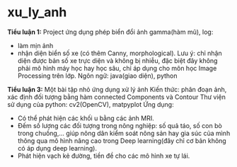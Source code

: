 # xu_ly_anh
**Tiểu luận 1:** Project ứng dụng phép biển đổi ảnh gamma(hàm mũ), log:
+ làm mịn ảnh
+ nhận diện biển số xe (có thêm Canny, morphological). Lưu ý: chỉ nhận diện được bản số xe trực diện và không bị nhiễu, đặc biệt đây không phải mô hình máy học hay học sâu, chỉ áp dụng cho môn học Image Processing trên lớp.
Ngôn ngữ: java(giao diện), python


**Tiểu luận 3:** Một bài tập nhỏ ứng dụng xử lý ảnh
Kiến thức: phân đoạn ảnh, xác định đối tượng bằng hàm connected Components và Contour
Thư viện sử dụng của python: cv2(OpenCV), matpyplot
Ứng dụng: 
+ Có thể phát hiện các khối u bằng các ảnh MRI.
+ Đếm số lượng các đối tượng trong nông nghiệp: số quả táo, số con bò trong chuồng,... giúp nông dân kiểm soát nông sản hay gia súc của mình thông qua mô hình nâng cao trong Deep learning(đây chỉ cơ bản không có áp dụng deep learning).
+ Phát hiện vạch kẻ đường, tiền đề cho các mô hình xe tự lái.
